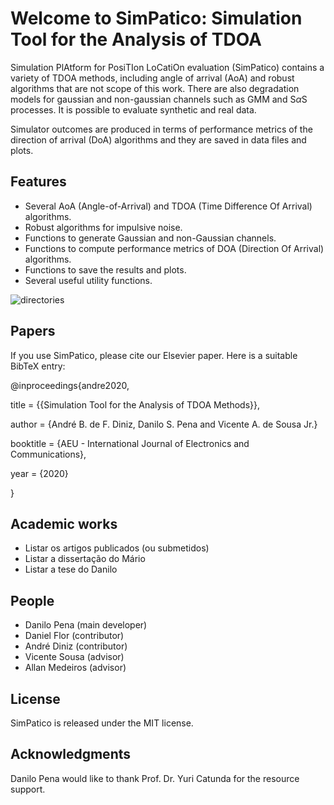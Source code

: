 # Welcome to SimPatico: Simulation Tool for the Analysis of TDOA
Simulation PlAtform for PosiTIon LoCatiOn evaluation (SimPatico) contains a variety of TDOA methods, including angle of arrival (AoA) and robust algorithms that are not scope of this work. There are also degradation models for gaussian and non-gaussian channels such as GMM and S$\alpha$S processes. It is possible to evaluate synthetic and real data.

Simulator outcomes are produced in terms of performance metrics of the direction of arrival (DoA) algorithms and they are saved in data files and plots.

## Features
- Several AoA (Angle-of-Arrival) and TDOA (Time Difference Of Arrival) algorithms.
- Robust algorithms for impulsive noise.
- Functions to generate Gaussian and non-Gaussian channels.
- Functions to compute performance metrics of DOA (Direction Of Arrival) algorithms.
- Functions to save the results and plots.
- Several useful utility functions.

![directories](https://i.ibb.co/71r6Cjc/direction-of-arrival-v0-3-0.png)

## Papers
If you use SimPatico, please cite our Elsevier paper. Here is a suitable BibTeX entry:

@inproceedings{andre2020,

  title = {{Simulation Tool for the Analysis of TDOA Methods}},

  author = {André B. de F. Diniz, Danilo S. Pena and Vicente A. de Sousa Jr.}
  
  booktitle = {AEU - International Journal of Electronics and Communications},
  
  year = {2020}

}

## Academic works
- Listar os artigos publicados (ou submetidos)
- Listar a dissertação do Mário
- Listar a tese do Danilo

## People
- Danilo Pena (main developer)
- Daniel Flor (contributor)
- André Diniz (contributor)
- Vicente Sousa (advisor)
- Allan Medeiros (advisor)

## License
SimPatico is released under the MIT license.

## Acknowledgments
Danilo Pena would like to thank Prof. Dr. Yuri Catunda for the resource support.
